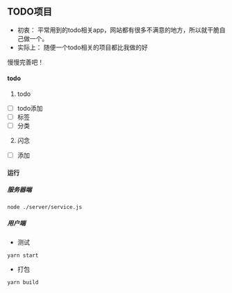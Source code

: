 ## TODO项目

- 初衷：
  平常用到的todo相关app，网站都有很多不满意的地方，所以就干脆自己做一个。
- 实际上：
  随便一个todo相关的项目都比我做的好

慢慢完善吧！

#### todo
1. todo
  - [ ] todo添加
  - [ ] 标签
  - [ ] 分类
2. 闪念
  - [ ] 添加

#### 运行
##### 服务器端
```
node ./server/service.js
```
##### 用户端
* 测试
```
yarn start
```
* 打包
```
yarn build
```
